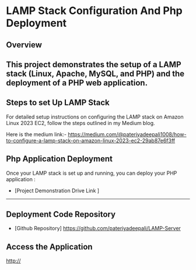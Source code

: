 # LAMP Stack Configuration And Php Deployment

## Overview 
This project demonstrates the setup of a LAMP stack (Linux, Apache, MySQL, and PHP) and the deployment of a PHP web application.
---

## Steps to set Up LAMP Stack
For detailed setup instructions on configuring the LAMP stack on Amazon Linux 2023 EC2, follow the steps outlined in my Medium blog.

Here is the medium link:- https://medium.com/@pateriyadeepali1008/how-to-configure-a-lamp-stack-on-amazon-linux-2023-ec2-29ab87e6f3ff

## Php Application Deployment 

Once your LAMP stack is set up and running, you can deploy your PHP application :

- [Project Demonstration Drive Link ]

---

## Deployment Code Repository

- [Github Repository] https://github.com/pateriyadeepali/LAMP-Server
  
  
## Access the Application 

[http://](http://13.233.66.183:8080/sample_php.php)








